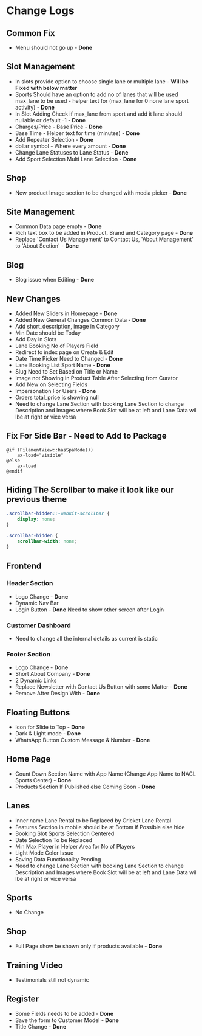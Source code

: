 # Change Logs

## Common Fix

- Menu should not go up - **Done**

## Slot Management

- In slots provide option to choose single lane or multiple lane - **Will be Fixed with below matter**
- Sports Should have an option to add no of lanes that will be used max_lane to be used - helper text for (max_lane for 0 none lane sport activity) - **Done**
- In Slot Adding Check if max_lane from sport and add it lane should nullable or default -1 - **Done**
- Charges/Price - Base Price - **Done**
- Base Time - Helper text for time (minutes) - **Done**
- Add Repeater Selection - **Done**
- dollar symbol - Where every amount - **Done**
- Change Lane Statuses to Lane Status - **Done**
- Add Sport Selection Multi Lane Selection - **Done**

## Shop

- New product Image section to be changed with media picker - **Done**

## Site Management

- Common Data page empty - **Done**
- Rich text box to be added in Product, Brand and Category page - **Done**
- Replace 'Contact Us Management' to Contact Us, 'About Management' to 'About Section' - **Done**

## Blog

- Blog issue when Editing - **Done**

## New Changes

- Added New Sliders in Homepage - **Done**
- Added New General Changes Common Data - **Done**
- Add short_description, image in Category
- Min Date should be Today
- Add Day in Slots
- Lane Booking No of Players Field
- Redirect to index page on Create & Edit
- Date Time Picker Need to Changed - **Done**
- Lane Booking List Sport Name - **Done**
- Slug Need to Set Based on Title or Name
- Image not Showing in Product Table After Selecting from Curator
- Add New on Selecting Fields
- Impersonation For Users - **Done**
- Orders total_price is showing null
- Need to change Lane Section with booking Lane Section to change Description and Images where Book Slot will be at left and Lane Data wil lbe at right or vice versa

## Fix For Side Bar - Need to Add to Package

```blade
@if (FilamentView::hasSpaMode())
    ax-load="visible"
@else
    ax-load
@endif
```

## Hiding The Scrollbar to make it look like our previous theme

```css
.scrollbar-hidden::-webkit-scrollbar {
    display: none;
}

.scrollbar-hidden {
    scrollbar-width: none;
}
```

## Frontend

### Header Section

- Logo Change - **Done**
- Dynamic Nav Bar
- Login Button - **Done** Need to show other screen after Login

### Customer Dashboard

- Need to change all the internal details as current is static

### Footer Section

- Logo Change - **Done**
- Short About Company - **Done**
- 2 Dynamic Links
- Replace Newsletter with Contact Us Button with some Matter - **Done**
- Remove After Design With - **Done**

## Floating Buttons

- Icon for Slide to Top - **Done**
- Dark & Light mode - **Done**
- WhatsApp Button Custom Message & Number - **Done**

## Home Page

- Count Down Section Name with App Name (Change App Name to NACL Sports Center) - **Done**
- Products Section If Published else Coming Soon - **Done**

## Lanes

- Inner name Lane Rental to be Replaced by Cricket Lane Rental
- Features Section in mobile should be at Bottom if Possible else hide
- Booking Slot Sports Selection Centered
- Date Selection To be Replaced
- Min Max Player in Helper Area for No of Players
- Light Mode Color Issue
- Saving Data Functionality Pending
- Need to change Lane Section with booking Lane Section to change Description and Images where Book Slot will be at left and Lane Data wil lbe at right or vice versa

## Sports

- No Change

## Shop

- Full Page show be shown only if products available - **Done**

## Training Video

- Testimonials still not dynamic

## Register

- Some Fields needs to be added - **Done**
- Save the form to Customer Model - **Done**
- Title Change - **Done**
